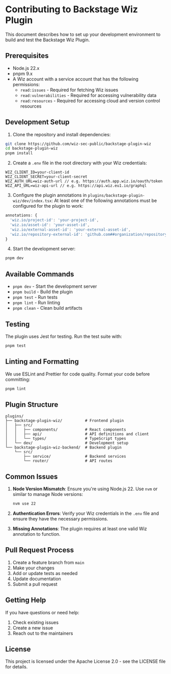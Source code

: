 # Contributing to Backstage Wiz Plugin

This document describes how to set up your development environment to build and test the Backstage Wiz Plugin.

## Prerequisites

- Node.js 22.x
- pnpm 9.x
- A Wiz account with a service account that has the following permissions:
  - `read:issues` - Required for fetching Wiz issues
  - `read:vulnerabilities` - Required for accessing vulnerability data
  - `read:resources` - Required for accessing cloud and version control resources

## Development Setup

1. Clone the repository and install dependencies:

```bash
git clone https://github.com/wiz-sec-public/backstage-plugin-wiz
cd backstage-plugin-wiz
pnpm install
```

2. Create a `.env` file in the root directory with your Wiz credentials:

```env
WIZ_CLIENT_ID=your-client-id
WIZ_CLIENT_SECRET=your-client-secret
WIZ_AUTH_URL=wiz-auth-url // e.g. https://auth.app.wiz.io/oauth/token
WIZ_API_URL=wiz-api-url // e.g. https://api.wiz.eu1.io/graphql
```

3. Configure the plugin annotations in `plugins/backstage-plugin-wiz/dev/index.tsx`:
   At least one of the following annotations must be configured for the plugin to work:

```typescript
annotations: {
  'wiz.io/project-id': 'your-project-id',
  'wiz.io/asset-id': 'your-asset-id',
  'wiz.io/external-asset-id': 'your-external-asset-id',
  'wiz.io/repository-external-id': 'github.com##organization/repository',
}
```

4. Start the development server:

```bash
pnpm dev
```

## Available Commands

- `pnpm dev` - Start the development server
- `pnpm build` - Build the plugin
- `pnpm test` - Run tests
- `pnpm lint` - Run linting
- `pnpm clean` - Clean build artifacts

## Testing

The plugin uses Jest for testing. Run the test suite with:

```bash
pnpm test
```

## Linting and Formatting

We use ESLint and Prettier for code quality. Format your code before committing:

```bash
pnpm lint
```

## Plugin Structure

```
plugins/
├── backstage-plugin-wiz/          # Frontend plugin
│   ├── src/
│   │   ├── components/            # React components
│   │   ├── api/                   # API definitions and client
│   │   └── types/                 # TypeScript types
│   └── dev/                       # Development setup
└── backstage-plugin-wiz-backend/  # Backend plugin
    └── src/
        ├── service/               # Backend services
        └── router/                # API routes
```

## Common Issues

1. **Node Version Mismatch**: Ensure you're using Node.js 22. Use `nvm` or similar to manage Node versions:

   ```bash
   nvm use 22
   ```

2. **Authentication Errors**: Verify your Wiz credentials in the `.env` file and ensure they have the necessary permissions.

3. **Missing Annotations**: The plugin requires at least one valid Wiz annotation to function.

## Pull Request Process

1. Create a feature branch from `main`
2. Make your changes
3. Add or update tests as needed
4. Update documentation
5. Submit a pull request

## Getting Help

If you have questions or need help:

1. Check existing issues
2. Create a new issue
3. Reach out to the maintainers

## License

This project is licensed under the Apache License 2.0 - see the LICENSE file for details.
